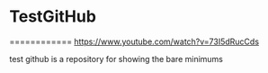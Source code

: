 # TestGitHub
============
https://www.youtube.com/watch?v=73I5dRucCds

test github is a repository for showing the bare minimums

